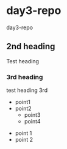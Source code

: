 # day3-repo
day3-repo

## 2nd heading
Test heading


### 3rd heading
test heading 3rd

* point1
* point2
    * point3
    * point4

- point 1
- point 2





